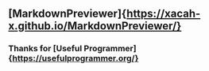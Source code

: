 ## [MarkdownPreviewer]{https://xacah-x.github.io/MarkdownPreviewer/}
### Thanks for [Useful Programmer]{https://usefulprogrammer.org/}
